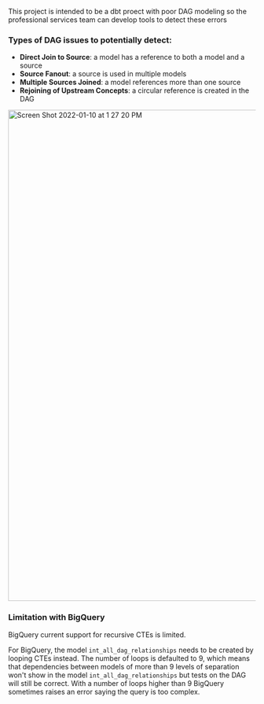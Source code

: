 This project is intended to be a dbt proect with poor DAG modeling so the professional services team can develop tools to detect these errors

### Types of DAG issues to potentially detect:

  - __Direct Join to Source__: a model has a reference to both a model and a source
  - __Source Fanout__: a source is used in multiple models
  - __Multiple Sources Joined__: a model references more than one source
  - __Rejoining of Upstream Concepts__: a circular reference is created in the DAG


<img width="999" alt="Screen Shot 2022-01-10 at 1 27 20 PM" src="https://user-images.githubusercontent.com/53586774/148968091-8c9cfc06-5f26-4938-8a0d-8d7abb72ce8d.png">


### Limitation with BigQuery

BigQuery current support for recursive CTEs is limited. 

For BigQuery, the model `int_all_dag_relationships` needs to be created by looping CTEs instead. The number of loops is defaulted to 9, which means that dependencies between models of more than 9 levels of separation won't show in the model `int_all_dag_relationships` but tests on the DAG will still be correct. With a number of loops higher than 9 BigQuery sometimes raises an error saying the query is too complex.